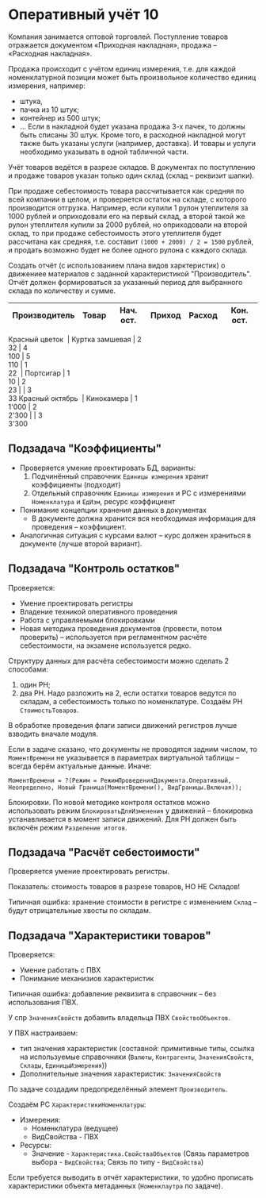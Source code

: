 # Оперативный учёт 10

Компания занимается оптовой торговлей. Поступление товаров отражается документом «Приходная накладная», продажа – «Расходная накладная».

Продажа происходит с учётом единиц измерения, т.е. для каждой номенклатурной позиции может быть произвольное количество единиц измерения, например:
- штука,
- пачка из 10 штук;
- контейнер из 500 штук;
- ...
Если в накладной будет указана продажа 3-х пачек, то должны быть списаны 30 штук. Кроме того, в расходной накладной могут также быть указаны услуги (например, доставка). И товары и услуги необходимо указывать в одной табличной части.

Учёт товаров ведётся в разрезе складов. В документах по поступлению и продаже товаров указан только один склад (склад – реквизит шапки).

При продаже себестоимость товара рассчитывается как средняя по всей компании в целом, и проверяется остаток на складе, с которого производится отгрузка. Например, если купили 1 рулон утеплителя за 1000 рублей и оприходовали его на первый склад, а второй такой же рулон утеплителя купили за 2000 рублей, но оприходовали на второй склад, то при продаже себестоимость этого утеплителя будет рассчитана как средняя, т.е. составит `(1000 + 2000) / 2 = 1500` рублей, и продать возможно будет не более одного рулона с каждого склада.

Создать отчёт (с использованием плана видов харктеристик) о движениее материалов с заданной характеристикой "Производитель". Отчёт должен формироваться за указанный период для выбранного склада по количеству и сумме.

Производитель | Товар | Нач. ост. | Приход | Расход | Кон. ост.
------------- | ----- | --------- | ------ | ------ | ---------
Красный цветок
 | Куртка замшевая | 2<br/>32 | 4<br/>100 | 5<br/>110 | 1<br/>22
 | Портсигар | 1<br/>10 | 2<br/>23 |  | 3<br/>33
Красный октябрь
 | Кинокамера | 1<br/>1'000 | 2<br/>2'300 |  | 3<br/>3'300

## Подзадача "Коэффициенты"

- Проверяется умение проектировать БД, варианты:
  1. Подчинённый справочник `Единицы измерения` хранит коэффициенты (подходит)
  2. Отдельный справочник `Единицы измерения` и РС с измерениями `Номенклатура` и `ЕдИзм`, ресурс коэффициент
- Понимание концепции хранения данных в документах
  - В документе должна хранится вся необходимая информация для проведения – коэффициент.
- Аналогичная ситуация с курсами валют – курс должен храниться в документе (лучше второй вариант).


## Подзадача "Контроль остатков"

Проверяется:
- Умение проектировать регистры
- Владение техникой оперативного проведения
- Работа с управляемыми блокировками
- Новая методика проведения документов (провести, потом проверить) – используется при регламентном расчёте себестоимости, на экзамене используется редко.

Структуру данных для расчёта себестоимости можно сделать 2 способами:
1. один РН;
2. два РН.
Надо разложить на 2, если остатки товаров ведутся по складам, а себестоимость только по номенклатуре. Создаём РН `СтоимостьТоваров`.

В обработке проведения флаги записи движений регистров лучше взводить вначале модуля.

Если в задаче сказано, что документы не проводятся задним числом, то `МоментВремени` не указывается в параметрах виртуальной таблицы – всегда берём актуальные данные. Иначе:
```1c
МоментВремени = ?(Режим = РежимПроведенияДокумента.Оперативный, Неопределено, Новый Граница(МоментВремени(), ВидГраницы.Включая));
```

Блокировки. По новой методике контроля остатков можно использовать режим `БлокироватьДляИзменения` у движений – блокировка устанавливается в момент записи движений. Для РН должен быть включён режим `Разделение итогов`.


## Подзадача "Расчёт себестоимости"

Проверяется умение проектировать регистры.

Показатель: стоимость товаров в разрезе товаров, НО НЕ Складов!

Типичная ошибка: хранение стоимости в регистре с изменением `Склад` – будут отрицательные хвосты по складам.


## Подзадача "Характеристики товаров"

Проверяется:
- Умение работать с ПВХ
- Понимание механизиов характеристик

Типичная ошибка: добавление реквизита в справочник – без использования ПВХ.

У спр `ЗначенияСвойств` добавить владельца ПВХ `СвойствоОбъектов`.

У ПВХ настраиваем:
- тип значения характеристик (составной: примитивные типы, ссылка на используемые справочники (`Валюты`, `Контрагенты`, `ЗначенияСвойств`, `Склады`, `ЕдиницыИзмерения`))
- Дополнительные значения характеристик: `ЗначенияСвойств`

По задаче создадим предопределённый элемент `Производитель`.

Создаём РС `ХарактеристикиНоменклатуры`:
- Измерения:
  - Номенклатура (ведущее)
  - ВидСвойства - ПВХ
- Ресурсы:
  - Значение - `Характеристика.СвойстваОбъектов` (Связь параметров выбора - `ВидСвойства`; Связь по типу - `ВидСвойства`)

Если требуется выводить в отчёт характеристики, то удобно прописать характеристики объекта метаданных (`Номенклаутра` по задаче).
